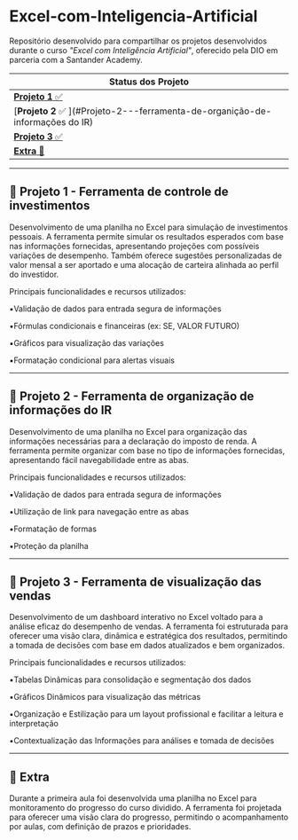 # Excel-com-Inteligencia-Artificial
Repositório desenvolvido para compartilhar os projetos desenvolvidos durante o curso _"Excel com Inteligência Artificial"_, oferecido pela DIO em parceria com a Santander Academy.


| Status dos Projeto |
|---------|
| [**Projeto 1** ✅ ](#Projeto-1---ferramenta-de-controle-de-investimentos) |
| [**Projeto 2** ✅ ](#Projeto-2---ferramenta-de-organição-de-informações do IR) |
| [**Projeto 3** ✅ ](#Projeto-3---ferramenta-de-visualização-das-vendas) |
| [**Extra** 🧩 ](#Extra---ferramenta-de-acompanhamento-de-progresso) |

---

## 📌 Projeto 1 - Ferramenta de controle de investimentos
Desenvolvimento de uma planilha no Excel para simulação de investimentos pessoais.
A ferramenta permite simular os resultados esperados com base nas informações fornecidas, apresentando projeções com possíveis variações de desempenho. Também oferece sugestões personalizadas de valor mensal a ser aportado e uma alocação de carteira alinhada ao perfil do investidor.

  Principais funcionalidades e recursos utilizados:

▪️Validação de dados para entrada segura de informações

▪️Fórmulas condicionais e financeiras (ex: SE, VALOR FUTURO)

▪️Gráficos para visualização das variações

▪️Formatação condicional para alertas visuais

---

## 📌 Projeto 2 - Ferramenta de organização de informações do IR
Desenvolvimento de uma planilha no Excel para organização das informações necessárias para a declaração do imposto de renda.
A ferramenta permite organizar com base no tipo de informações fornecidas, apresentando fácil navegabilidade entre as abas.

  Principais funcionalidades e recursos utilizados:

▪️Validação de dados para entrada segura de informações

▪️Utilização de link para navegação entre as abas

▪️Formatação de formas

▪️Proteção da planilha

---

## 📌 Projeto 3 - Ferramenta de visualização das vendas
Desenvolvimento de um dashboard interativo no Excel voltado para a análise eficaz do desempenho de vendas. A ferramenta foi estruturada para oferecer uma visão clara, dinâmica e estratégica dos resultados, permitindo a tomada de decisões com base em dados atualizados e bem organizados.

Principais funcionalidades e recursos utilizados:

▪️Tabelas Dinâmicas para consolidação e segmentação dos dados

▪️Gráficos Dinâmicos para visualização das métricas

▪️Organização e Estilização para um layout profissional e facilitar a leitura e interpretação

▪️Contextualização das Informações para análises e tomada de decisões

---

## 📌 Extra
Durante a primeira aula foi desenvolvida uma planilha no Excel para monitoramento do progresso do curso dividido. A ferramenta foi projetada para oferecer uma visão clara do progresso, permitindo o acompanhamento por aulas, com definição de prazos e prioridades.
